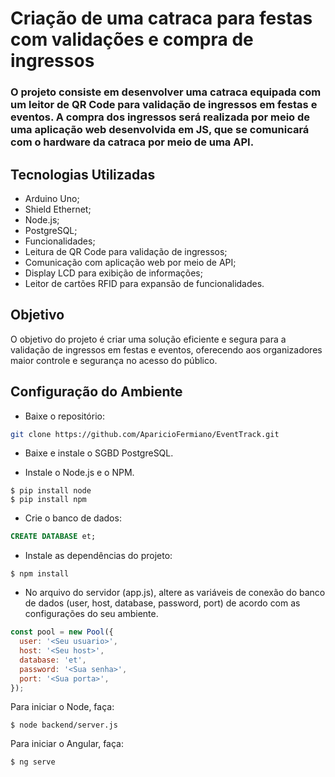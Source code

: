 # Criação de uma catraca para festas com validações e compra de ingressos

### O projeto consiste em desenvolver uma catraca equipada com um leitor de QR Code para validação de ingressos em festas e eventos. A compra dos ingressos será realizada por meio de uma aplicação web desenvolvida em JS, que se comunicará com o hardware da catraca por meio de uma API.

## Tecnologias Utilizadas
- Arduino Uno;
- Shield Ethernet;
- Node.js;
- PostgreSQL;
- Funcionalidades;
- Leitura de QR Code para validação de ingressos;
- Comunicação com aplicação web por meio de API;
- Display LCD para exibição de informações;
- Leitor de cartões RFID para expansão de funcionalidades.

## Objetivo
O objetivo do projeto é criar uma solução eficiente e segura para a validação de ingressos em festas e eventos, oferecendo aos organizadores maior controle e segurança no acesso do público.

## Configuração do Ambiente
- Baixe o repositório:
```bash
git clone https://github.com/AparicioFermiano/EventTrack.git
```

- Baixe e instale o SGBD PostgreSQL.

- Instale o Node.js e o NPM.
```
$ pip install node
$ pip install npm
```

- Crie o banco de dados:
```sql
CREATE DATABASE et;
```

- Instale as dependências do projeto:
```
$ npm install
```

- No arquivo do servidor (app.js), altere as variáveis de conexão do banco de dados (user, host, database, password, port) de acordo com as configurações do seu ambiente.
```js
const pool = new Pool({
  user: '<Seu usuario>',
  host: '<Seu host>',
  database: 'et',
  password: '<Sua senha>',
  port: '<Sua porta>',
});
```

Para iniciar o Node, faça:

```
$ node backend/server.js
```

Para iniciar o Angular, faça:

```
$ ng serve
```
